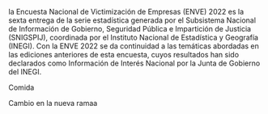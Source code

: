 la Encuesta Nacional de Victimización de Empresas (ENVE) 2022 es la sexta entrega de la serie estadística
 generada por el Subsistema Nacional de Información de Gobierno, Seguridad Pública e Impartición de
  Justicia (SNIGSPIJ), coordinada por el Instituto Nacional de Estadística y Geografía (INEGI). Con la 
  ENVE 2022 se da continuidad a las temáticas abordadas en las ediciones anteriores de esta encuesta, 
  cuyos resultados han sido declarados como Información de Interés Nacional por la Junta de Gobierno del 
INEGI.

Comida

Cambio en la nueva ramaa